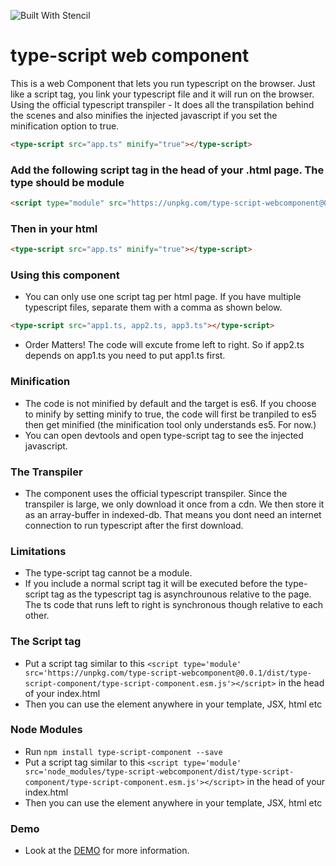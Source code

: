 ![Built With Stencil](https://img.shields.io/badge/-Built%20With%20Stencil-16161d.svg?logo=data%3Aimage%2Fsvg%2Bxml%3Bbase64%2CPD94bWwgdmVyc2lvbj0iMS4wIiBlbmNvZGluZz0idXRmLTgiPz4KPCEtLSBHZW5lcmF0b3I6IEFkb2JlIElsbHVzdHJhdG9yIDE5LjIuMSwgU1ZHIEV4cG9ydCBQbHVnLUluIC4gU1ZHIFZlcnNpb246IDYuMDAgQnVpbGQgMCkgIC0tPgo8c3ZnIHZlcnNpb249IjEuMSIgaWQ9IkxheWVyXzEiIHhtbG5zPSJodHRwOi8vd3d3LnczLm9yZy8yMDAwL3N2ZyIgeG1sbnM6eGxpbms9Imh0dHA6Ly93d3cudzMub3JnLzE5OTkveGxpbmsiIHg9IjBweCIgeT0iMHB4IgoJIHZpZXdCb3g9IjAgMCA1MTIgNTEyIiBzdHlsZT0iZW5hYmxlLWJhY2tncm91bmQ6bmV3IDAgMCA1MTIgNTEyOyIgeG1sOnNwYWNlPSJwcmVzZXJ2ZSI%2BCjxzdHlsZSB0eXBlPSJ0ZXh0L2NzcyI%2BCgkuc3Qwe2ZpbGw6I0ZGRkZGRjt9Cjwvc3R5bGU%2BCjxwYXRoIGNsYXNzPSJzdDAiIGQ9Ik00MjQuNywzNzMuOWMwLDM3LjYtNTUuMSw2OC42LTkyLjcsNjguNkgxODAuNGMtMzcuOSwwLTkyLjctMzAuNy05Mi43LTY4LjZ2LTMuNmgzMzYuOVYzNzMuOXoiLz4KPHBhdGggY2xhc3M9InN0MCIgZD0iTTQyNC43LDI5Mi4xSDE4MC40Yy0zNy42LDAtOTIuNy0zMS05Mi43LTY4LjZ2LTMuNkgzMzJjMzcuNiwwLDkyLjcsMzEsOTIuNyw2OC42VjI5Mi4xeiIvPgo8cGF0aCBjbGFzcz0ic3QwIiBkPSJNNDI0LjcsMTQxLjdIODcuN3YtMy42YzAtMzcuNiw1NC44LTY4LjYsOTIuNy02OC42SDMzMmMzNy45LDAsOTIuNywzMC43LDkyLjcsNjguNlYxNDEuN3oiLz4KPC9zdmc%2BCg%3D%3D&colorA=16161d&style=flat-square)

# type-script web component

This is a web Component that lets you run typescript on the browser. Just like a script tag, you
link your typescript file and it will run on the browser. Using the official typescript transpiler - It does all the transpilation behind the scenes and also minifies the injected javascript if you set the minification option to true.

```html
<type-script src="app.ts" minify="true"></type-script>
```

### Add the following script tag in the head of your .html page. The type should be module

```html
<script type="module" src="https://unpkg.com/type-script-webcomponent@0.0.1/dist/type-script-component/type-script-component.esm.js"></script>
```

### Then in your html

```html
<type-script src="app.ts" minify="true"></type-script>
```

### Using this component

- You can only use one script tag per html page. If you have multiple typescript files, separate them with a comma as shown below.

```html
<type-script src="app1.ts, app2.ts, app3.ts"></type-script>
```

- Order Matters! The code will excute frome left to right. So if app2.ts depends on app1.ts you need
  to put app1.ts first.

### Minification

- The code is not minified by default and the target is es6. If you choose to minify by setting minify to true, the code will first be tranpiled to es5 then get minified (the minification tool only understands es5. For now.)
- You can open devtools and open type-script tag to see the injected javascript.

### The Transpiler

- The component uses the official typescript transpiler. Since the transpiler is large, we only download it once from a cdn. We then
  store it as an array-buffer in indexed-db. That means you dont need an internet connection to run typescript after the first download.

### Limitations

- The type-script tag cannot be a module.
- If you include a normal script tag it will be executed before the type-script tag as the typescript tag is asynchrounous relative to the page. The ts code that runs left to right is synchronous though relative to each other.

### The Script tag

- Put a script tag similar to this `<script type='module' src='https://unpkg.com/type-script-webcomponent@0.0.1/dist/type-script-component/type-script-component.esm.js'></script>` in the head of your index.html
- Then you can use the element anywhere in your template, JSX, html etc

### Node Modules

- Run `npm install type-script-component --save`
- Put a script tag similar to this `<script type='module' src='node_modules/type-script-webcomponent/dist/type-script-component/type-script-component.esm.js'></script>` in the head of your index.html
- Then you can use the element anywhere in your template, JSX, html etc

### Demo

- Look at the [DEMO](https://github.com/Niklus/typescript-demo.git) for more information.

